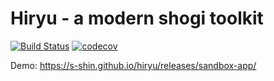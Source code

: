 # Hiryu - a modern shogi toolkit

[![Build Status](https://semaphoreci.com/api/v1/s-shin/hiryu/branches/master/badge.svg)](https://semaphoreci.com/s-shin/hiryu)
[![codecov](https://codecov.io/gh/s-shin/hiryu/branch/master/graph/badge.svg)](https://codecov.io/gh/s-shin/hiryu)

Demo: https://s-shin.github.io/hiryu/releases/sandbox-app/
